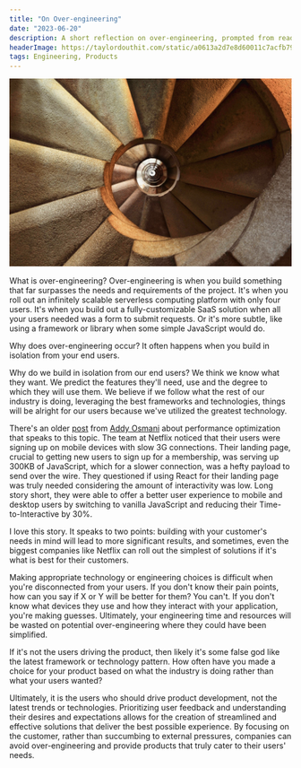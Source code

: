 ```yaml
---
title: "On Over-engineering"
date: "2023-06-20"
description: A short reflection on over-engineering, prompted from reading an old case study on Netflix and their landing page optimizations.
headerImage: https://taylordouthit.com/static/a0613a2d7e8d60011c7acfb7993b3af6/828fb/staircase.jpg
tags: Engineering, Products
---
```


![Photo of spiral staircase with black round hold](./staircase.jpg)

What is over-engineering? Over-engineering is when you build something that far surpasses the needs and requirements of the project. It's when you roll out an infinitely scalable serverless computing platform with only four users. It's when you build out a fully-customizable SaaS solution when all your users needed was a form to submit requests. Or it's more subtle, like using a framework or library when some simple JavaScript would do.

Why does over-engineering occur? It often happens when you build in isolation from your end users.

Why do we build in isolation from our end users? We think we know what they want. We predict the features they'll need, use and the degree to which they will use them. We believe if we follow what the rest of our industry is doing, leveraging the best frameworks and technologies, things will be alright for our users because we've utilized the greatest technology.

There's an older [post](https://medium.com/dev-channel/a-netflix-web-performance-case-study-c0bcde26a9d9) from [Addy Osmani](https://medium.com/@addyosmani) about performance optimization that speaks to this topic. The team at Netflix noticed that their users were signing up on mobile devices with slow 3G connections. Their landing page, crucial to getting new users to sign up for a membership, was serving up 300KB of JavaScript, which for a slower connection, was a hefty payload to send over the wire. They questioned if using React for their landing page was truly needed considering the amount of interactivity was low. Long story short, they were able to offer a better user experience to mobile and desktop users by switching to vanilla JavaScript and reducing their Time-to-Interactive by 30%.

I love this story. It speaks to two points: building with your customer's needs in mind will lead to more significant results, and sometimes, even the biggest companies like Netflix can roll out the simplest of solutions if it's what is best for their customers.

Making appropriate technology or engineering choices is difficult when you're disconnected from your users. If you don't know their pain points, how can you say if X or Y will be better for them? You can't. If you don't know what devices they use and how they interact with your application, you're making guesses. Ultimately, your engineering time and resources will be wasted on potential over-engineering where they could have been simplified.

If it's not the users driving the product, then likely it's some false god like the latest framework or technology pattern. How often have you made a choice for your product based on what the industry is doing rather than what your users wanted?

Ultimately, it is the users who should drive product development, not the latest trends or technologies. Prioritizing user feedback and understanding their desires and expectations allows for the creation of streamlined and effective solutions that deliver the best possible experience. By focusing on the customer, rather than succumbing to external pressures, companies can avoid over-engineering and provide products that truly cater to their users' needs.
